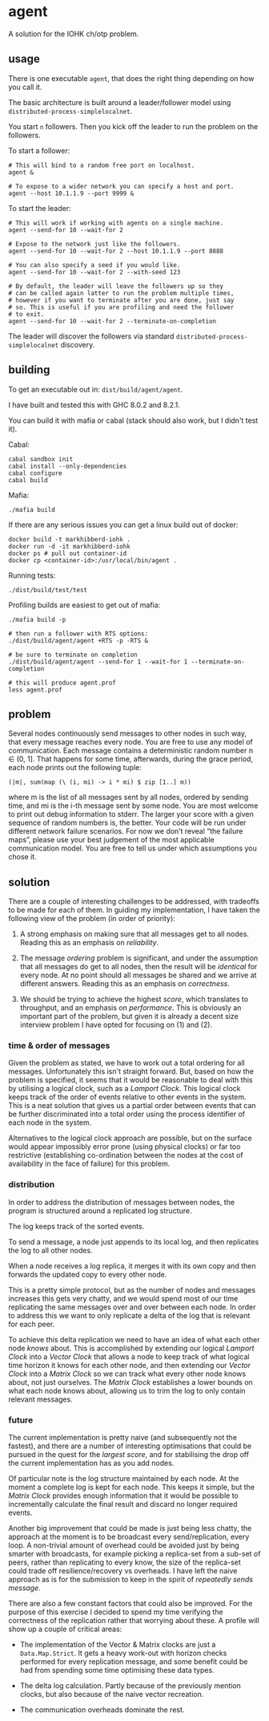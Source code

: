 # agent

A solution for the IOHK ch/otp problem.

## usage

There is one executable `agent`, that does the right thing depending
on how you call it.

The basic architecture is built around a leader/follower model using
`distributed-process-simplelocalnet`.

You start `n` followers. Then you kick off the leader to run the
problem on the followers.

To start a follower:

```
# This will bind to a random free port on localhost.
agent &

# To expose to a wider network you can specify a host and port.
agent --host 10.1.1.9 --port 9999 &
```

To start the leader:

```
# This will work if working with agents on a single machine.
agent --send-for 10 --wait-for 2

# Expose to the network just like the followers.
agent --send-for 10 --wait-for 2 --host 10.1.1.9 --port 8888

# You can also specify a seed if you would like.
agent --send-for 10 --wait-for 2 --with-seed 123

# By default, the leader will leave the followers up so they
# can be called again latter to run the problem multiple times,
# however if you want to terminate after you are done, just say
# so. This is useful if you are profiling and need the follower
# to exit.
agent --send-for 10 --wait-for 2 --terminate-on-completion
```

The leader will discover the followers via standard
`distributed-process-simplelocalnet` discovery.


## building

To get an executable out in: `dist/build/agent/agent`.

I have built and tested this with GHC 8.0.2 and 8.2.1.

You can build it with mafia or cabal (stack should also work, but
I didn't test it).

Cabal:

```
cabal sandbox init
cabal install --only-dependencies
cabal configure
cabal build
````

Mafia:

```
./mafia build
```

If there are any serious issues you can get a linux build out of docker:

```
docker build -t markhibberd-iohk .
docker run -d -it markhibberd-iohk
docker ps # pull out container-id
docker cp <container-id>:/usr/local/bin/agent .
```

Running tests:

````
./dist/build/test/test
````

Profiling builds are easiest to get out of mafia:
```
./mafia build -p

# then run a follower with RTS options:
./dist/build/agent/agent +RTS -p -RTS &

# be sure to terminate on completion
./dist/build/agent/agent --send-for 1 --wait-for 1 --terminate-on-completion

# this will produce agent.prof
less agent.prof
```

## problem

Several nodes continuously send messages to other nodes in such way,
that every message reaches every node. You are free to use any model
of communication.  Each message contains a deterministic random number
n ∈ (0, 1]. That happens for some time, afterwards, during the grace
period, each node prints out the following tuple:

```
(|m|, sum(map (\ (i, mi) -> i * mi) $ zip [1..] m))
```

where m is the list of all messages sent by all nodes, ordered by
sending time, and mi is the i-th message sent by some node. You are
most welcome to print out debug information to stderr.  The larger
your score with a given sequence of random numbers is, the better.
Your code will be run under different network failure scenarios. For
now we don’t reveal “the failure maps”, please use your best judgement
of the most applicable communication model. You are free to tell us
under which assumptions you chose it.

## solution

There are a couple of interesting challenges to be addressed, with
tradeoffs to be made for each of them. In guiding my implementation, I
have taken the following view of the problem (in order of priority):

 1. A strong emphasis on making sure that all messages get to all
 nodes. Reading this as an emphasis on _reliability_.

 2. The message _ordering_ problem is significant, and under the
 assumption that all messages do get to all nodes, then the result
 will be _identical_ for every node. At no point should all messages
 be shared and we arrive at different answers. Reading this as an
 emphasis on _correctness_.

 3. We should be trying to achieve the highest _score_, which
 translates to throughput, and an emphasis on _performance_. This
 is obviously an important part of the problem, but given it is
 already a decent size interview problem I have opted for focusing
 on (1) and (2).

### time & order of messages

Given the problem as stated, we have to work out a total ordering for
all messages. Unfortunately this isn't straight forward. But, based on
how the problem is specified, it seems that it would be reasonable to
deal with this by utilising a logical clock, such as a _Lamport
Clock_. This logical clock keeps track of the order of events relative
to other events in the system. This is a neat solution that gives us a
partial order between events that can be further discriminated into a
total order using the process identifier of each node in the system.

Alternatives to the logical clock approach are possible, but on the
surface would appear impossibly error prone (using physical clocks) or
far too restrictive (establishing co-ordination between the nodes at
the cost of availability in the face of failure) for this problem.


### distribution

In order to address the distribution of messages between nodes, the
program is structured around a replicated log structure.

The log keeps track of the sorted events.

To send a message, a node just appends to its local log, and then
replicates the log to all other nodes.

When a node receives a log replica, it merges it with its own copy and
then forwards the updated copy to every other node.

This is a pretty simple protocol, but as the number of nodes and
messages increases this gets very chatty, and we would spend most of
our time replicating the same messages over and over between each
node. In order to address this we want to only replicate a delta
of the log that is relevant for each peer.

To achieve this delta replication we need to have an idea of what each
other node _knows_ about. This is accomplished by extending our
logical _Lamport Clock_ into a _Vector Clock_ that allows a node to
keep track of what logical time horizon it knows for each other node,
and then extending our _Vector Clock_ into a _Matrix Clock_ so we can
track what every other node knows about, not just ourselves. The
_Matrix Clock_ establishes a lower bounds on what each node knows
about, allowing us to trim the log to only contain relevant messages.

### future

The current implementation is pretty naive (and subsequently not the
fastest), and there are a number of interesting optimisations that
could be pursued in the quest for the _largest score_, and for
stabilising the drop off the current implementation has as you add
nodes.

Of particular note is the log structure maintained by each node. At
the moment a complete log is kept for each node. This keeps it simple,
but the _Matrix Clock_ provides enough information that it would be
possible to incrementally calculate the final result and discard no
longer required events.

Another big improvement that could be made is just being less chatty,
the approach at the moment is to be broadcast every send/replication,
every loop. A non-trivial amount of overhead could be avoided just by
being smarter with broadcasts, for example picking a replica-set from
a sub-set of peers, rather than replicating to every know, the size of
the replica-set could trade off resilience/recovery vs overheads. I
have left the naive approach as is for the submission to keep in the
spirit of _repeatedly sends message_.

There are also a few constant factors that could also be improved. For
the purpose of this exercise I decided to spend my time verifying the
correctness of the replication rather that worrying about these. A
profile will show up a couple of critical areas:

 - The implementation of the Vector & Matrix clocks are just a
   `Data.Map.Strict`. It gets a heavy work-out with horizon checks
   performed for every replication message, and some benefit could be
   had from spending some time optimising these data types.

 - The delta log calculation. Partly because of the previously mention
   clocks, but also because of the naive vector recreation.

 - The communication overheads dominate the rest.

